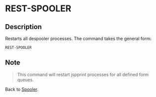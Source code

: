 # REST-SPOOLER

<PageHeader />

## Description

Restarts all despooler processes. The command takes the general form:

```
REST-SPOOLER
```

## Note

> This command will restart jspprint processes for all defined form queues.

Back to [Spooler](./../jbase-spooler).

<PageFooter />
